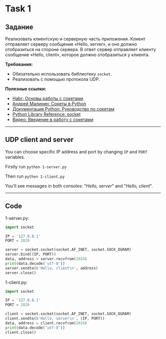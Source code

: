 # Task 1

## Задание
Реализовать клиентскую и серверную часть приложения. Клиент отправляет серверу сообщение «Hello, server», и оно должно отобразиться на стороне сервера. В ответ сервер отправляет клиенту сообщение «Hello, client», которое должно отобразиться у клиента.

**Требования:**

  - Обязательно использовать библиотеку `socket`.
  - Реализовать с помощью протокола UDP.

**Полезные ссылки:**

  - [Habr: Основы работы с сокетами](https://habr.com/ru/post/149077/)
  - [Андрей Малинин: Сокеты в Python](https://andreymal.org/socket3/)
  - [Документация Python: Руководство по сокетам](https://docs.python.org/3.6/howto/sockets.html)
  - [Python Library Reference: socket](https://docs.python.org/3.6/library/socket.html)
  - [Видео: Введение в работу с сокетами](https://www.youtube.com/watch?v=Lbfe3-v7yE0)

---

## UDP client and server

You can choose specific IP address and port by changing `IP` and `PORT` variables.

Firstly run `python 1-server.py`

Then run `python 1-client.py`

You'll see messages in both consoles: "*Hello, server*" and "*Hello, client*".

---

## Code

1-server.py:
```python
import socket

IP = '127.0.0.1'
PORT = 2020

server = socket.socket(socket.AF_INET, socket.SOCK_DGRAM)
server.bind((IP, PORT))
data, address = server.recvfrom(1024)
print(data.decode('utf-8'))
server.sendto(b'Hello, client\n', address)
server.close()
```

1-client.py:
```python
import socket

IP = '127.0.0.1'
PORT = 2020

client = socket.socket(socket.AF_INET, socket.SOCK_DGRAM)
client.sendto(b'Hello, server\n', (IP, PORT))
data, address = client.recvfrom(1024)
print(data.decode('utf-8'))
client.close()
```